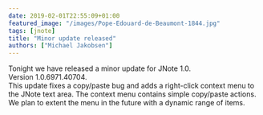```yaml
---
date: 2019-02-01T22:55:09+01:00
featured_image: "/images/Pope-Edouard-de-Beaumont-1844.jpg"
tags: [jnote]
title: "Minor update released"
authors: ["Michael Jakobsen"]
---
```


Tonight we have released a minor update for JNote 1.0.  
Version 1.0.6971.40704.  
This update fixes a copy/paste bug and adds a right-click context menu to the JNote text area. The context menu contains simple copy/paste actions. We plan to extent the menu in the future with a dynamic range of items. 